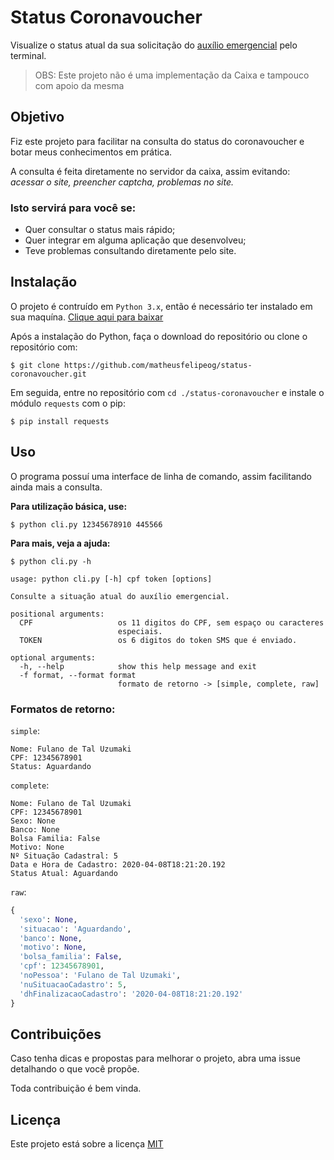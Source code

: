 # Status Coronavoucher

Visualize o status atual da sua solicitação do [auxílio emergencial](https://auxilio.caixa.gov.br/#/inicio) pelo terminal.

> OBS: Este projeto não é uma implementação da Caixa e tampouco com apoio da mesma

## Objetivo

Fiz este projeto para facilitar na consulta do status do coronavoucher e botar meus conhecimentos em prática.

A consulta é feita diretamente no servidor da caixa, assim evitando: *acessar o site, preencher captcha, problemas no site.* 

### Isto servirá para você se:

- Quer consultar o status mais rápido;
- Quer integrar em alguma aplicação que desenvolveu;
- Teve problemas consultando diretamente pelo site.

## Instalação

O projeto é contruído em `Python 3.x`, então é necessário ter instalado em sua maquína. [Clique aqui para baixar](https://www.python.org/downloads/)

Após a instalação do Python, faça o download do repositório ou clone o repositório com:
```git
$ git clone https://github.com/matheusfelipeog/status-coronavoucher.git
```
Em seguida, entre no repositório com `cd ./status-coronavoucher` e instale o módulo `requests` com o pip:
```
$ pip install requests
```

## Uso

O programa possuí uma interface de linha de comando, assim facilitando ainda mais a consulta.

**Para utilização básica, use:**
```
$ python cli.py 12345678910 445566
```

**Para mais, veja a ajuda:**
```
$ python cli.py -h

usage: python cli.py [-h] cpf token [options]

Consulte a situação atual do auxílio emergencial.

positional arguments:
  CPF                   os 11 digitos do CPF, sem espaço ou caracteres
                        especiais.
  TOKEN                 os 6 digitos do token SMS que é enviado.

optional arguments:
  -h, --help            show this help message and exit
  -f format, --format format
                        formato de retorno -> [simple, complete, raw]
```

### Formatos de retorno:

`simple`:
```
Nome: Fulano de Tal Uzumaki
CPF: 12345678901
Status: Aguardando
```

`complete`:
```
Nome: Fulano de Tal Uzumaki
CPF: 12345678901
Sexo: None
Banco: None
Bolsa Familia: False
Motivo: None
Nº Situação Cadastral: 5
Data e Hora de Cadastro: 2020-04-08T18:21:20.192
Status Atual: Aguardando
```

`raw`:
```python
{
  'sexo': None,
  'situacao': 'Aguardando',
  'banco': None,
  'motivo': None,
  'bolsa_familia': False,
  'cpf': 12345678901,
  'noPessoa': 'Fulano de Tal Uzumaki',
  'nuSituacaoCadastro': 5,
  'dhFinalizacaoCadastro': '2020-04-08T18:21:20.192'
}
```

## Contribuições

Caso tenha dicas e propostas para melhorar o projeto, abra uma issue detalhando o que você propõe.

Toda contribuição é bem vinda. 

## Licença

Este projeto está sobre a licença [MIT](https://github.com/matheusfelipeog/status-coronavoucher/blob/master/LICENSE)

